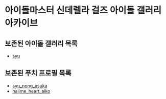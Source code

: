 # 아이돌마스터 신데렐라 걸즈 아이돌 갤러리 아카이브

## 보존된 아이돌 갤러리 목록
* [syu](idols/syu)

## 보존된 푸치 프로필 목록
* [syu_nong_asuka](etc/puchi/syu_nong_asuka)
* [hajime_heart_aiko](etc/puchi/hajime_heart_aiko)
